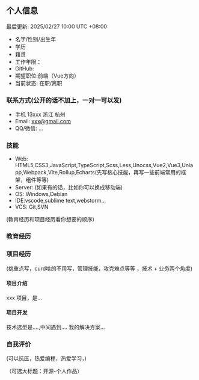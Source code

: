 ## 个人信息

最后更新: 2025/02/27 10:00 UTC +08:00

- 名字/性别/出生年
- 学历
- 籍贯
- 工作年限：
- GitHub:
- 期望职位:前端（Vue方向）
- 当前状态: 在职/离职

### 联系方式(公开的话不加上，一对一可以发)

- 手机 13xxx 浙江 杭州
- Email:   xxx@gmail.com
- QQ/微信: ...

### 技能

- Web: HTML5,CSS3,JavaScript,TypeScript,Scss,Less,Unocss,Vue2,Vue3,Uniapp,Webpack,Vite,Rollup,Echarts(先写核心技能，再写一些前端常用的框架，组件等等)
- Server: (如果有的话，比如你可以换成移动端)
- OS: Windows,Debian
- IDE:vscode,sublime text,webstorm...
- VCS: Git,SVN

(教育经历和项目经历看你想要的顺序)
### 教育经历

### 项目经历

(挑重点写，curd啥的不用写，管理技能，攻克难点等等 ，技术 + 业务两个角度)

#### 项目介绍
xxx 项目，是...

#### 项目开发

技术选型是....,中间遇到.... 我的解决方案...

### 自我评价

(可以抗压，热爱编程，热爱学习，)

（可选大标题：开源-个人作品）